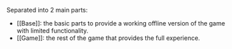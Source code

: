 Separated into 2 main parts:
- [[Base]]: the basic parts to provide a working offline version of the game with limited functionality.
- [[Game]]: the rest of the game that provides the full experience.

